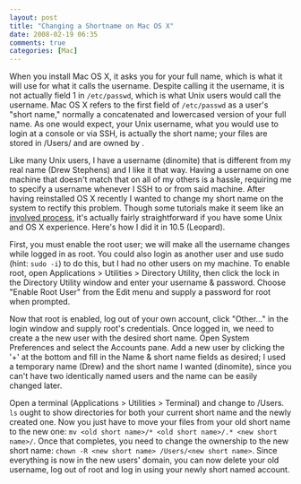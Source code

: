 ```yaml
---
layout: post
title: "Changing a Shortname on Mac OS X"
date: 2008-02-19 06:35
comments: true
categories: [Mac]
---
```

When you install Mac OS X, it asks you for your full name, which is what it will use for what it calls the username.  Despite calling it the username, it is not actually field 1 in `/etc/passwd`, which is what Unix users would call the username.  Mac OS X refers to the first field of `/etc/passwd` as a user's "short name," normally a concatenated and lowercased version of your full name.  As one would expect, your Unix username, what you would use to login at a console or via SSH, is actually the short name; your files are stored in /Users/<shortname> and are owned by <shortname>.

Like many Unix users, I have a username (dinomite) that is different from my real name (Drew Stephens) and I like it that way.  Having a username on one machine that doesn't match that on all of my others is a hassle, requiring me to specify a username whenever I SSH to or from said machine.  After having reinstalled OS X recently I wanted to change my short name on the system to rectify this problem.  Though some tutorials make it seem like an [involved process](http://docs.info.apple.com/article.html?artnum=106824), it's actually fairly straightforward if you have some Unix and OS X experience.  Here's how I did it in 10.5 (Leopard).

First, you must enable the root user; we will make all the username changes while logged in as root.  You could also login as another user and use sudo (hint: `sudo -i`) to do this, but I had no other users on my machine.  To enable root, open Applications > Utilities > Directory Utility, then click the lock in the Directory Utility window and enter your username & password.  Choose "Enable Root User" from the Edit menu and supply a password for root when prompted.

Now that root is enabled, log out of your own account, click "Other..." in the login window and supply root's credentials.  Once logged in, we need to create a the new user with the desired short name.  Open System Preferences and select the Accounts pane.  Add a new user by clicking the '+' at the bottom and fill in the Name & short name fields as desired; I used a temporary name (Drew) and the short name I wanted (dinomite), since you can't have two identically named users and the name can be easily changed later.

Open a terminal (Applications > Utilities > Terminal) and change to /Users.  `ls` ought to show directories for both your current short name and the newly created one.  Now you just have to move your files from your old short name to the new one: `mv <old short name>/* <old short name>/.* <new short name>/`.  Once that completes, you need to change the ownership to the new short name: `chown -R <new short name> /Users/<new short name>`.  Since everything is now in the new users' domain, you can now delete your old username, log out of root and log in using your newly short named account.
